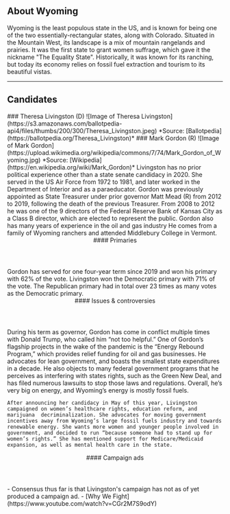 ## About Wyoming
Wyoming is the least populous state in the US, and is known for being one of the two essentially-rectangular states, along with Colorado. Situated in the Mountain West, its landscape is a mix of mountain rangelands and prairies. It was the first state to grant women suffrage, which gave it the nickname "The Equality State". Historically, it was known for its ranching, but today its economy relies on fossil fuel extraction and tourism to its beautiful vistas.

---

## Candidates

<Grid>
  <Box>
    ### Theresa Livingston (D)
    ![Image of Theresa Livingston](https://s3.amazonaws.com/ballotpedia-api4/files/thumbs/200/300/Theresa_Livingston.jpeg)
    *Source: [Ballotpedia](https://ballotpedia.org/Theresa_Livingston)*
  </Box>
  <Box>
    ### Mark Gordon (R)
    ![Image of Mark Gordon](https://upload.wikimedia.org/wikipedia/commons/7/74/Mark_Gordon_of_Wyoming.jpg)
    *Source: [Wikipedia](https://en.wikipedia.org/wiki/Mark_Gordon)*
  </Box>

  <Box>
    Livingston has no prior political experience other than a state senate candidacy in 2020. She served in the US Air Force from 1972 to 1981, and later worked in the Department of Interior and as a paraeducator.
  </Box>
  <Box>
    Gordon was previously appointed as State Treasurer under prior governor Matt Mead (R) from 2012 to 2019, following the death of the previous Treasurer. From 2008 to 2012 he was one of the 9 directors of the Federal Reserve Bank of Kansas City as a Class B director, which are elected to represent the public. Gordon also has many years of experience in the oil and gas industry  He comes from a family of Wyoming ranchers and attended Middlebury College in Vermont. 
  </Box>

  <Header>
    #### Primaries
  </Header>
  <Box>
    Gordon has served for one four-year term since 2019 and won his primary with 62% of the vote.
  </Box>
  <Box>
    Livingston won the Democratic primary with 71% of the vote. The Republican primary had in total over 23 times as many votes as the Democratic primary.
  </Box>

  <Header>
    #### Issues & controversies
  </Header>

  <WideBox>
    During his term as governor, Gordon has come in conflict multiple times with Donald Trump, who called him “not too helpful.” One of Gordon’s flagship projects in the wake of the pandemic is the “Energy Rebound Program,” which provides relief funding for oil and gas businesses. He advocates for lean government, and boasts the smallest state expenditures in a decade. He also objects to many federal government programs that he perceives as interfering with states rights, such as the Green New Deal, and has filed numerous lawsuits to stop those laws and regulations. Overall, he’s very big on energy, and Wyoming’s energy is mostly fossil fuels.

    After announcing her candidacy in May of this year, Livingston campaigned on women’s healthcare rights, education reform, and marijuana  decriminalization. She advocates for moving government incentives away from Wyoming’s large fossil fuels industry and towards renewable energy. She wants more women and younger people involved in government, and decided to run “because someone had to stand up for women’s rights.” She has mentioned support for Medicare/Medicaid expansion, as well as mental health care in the state.

  </WideBox>
 
  <Header>
    #### Campaign ads
  </Header>
  <Box>
    - Consensus thus far is that Livingston's campaign has not as of yet produced a campaign ad.
  </Box>
  <Box>
    - [Why We Fight](https://www.youtube.com/watch?v=CGr2M7S9odY)
  </Box>
</Grid>
